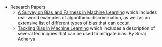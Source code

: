 * Research Papers
    * [A Survey on Bias and Fairness in Machine Learning](https://arxiv.org/pdf/1908.09635.pdf) which includes real-world examples of algorithmic discrimination, as well as an extensive list of different types of bias that can occur.
    * [Tackling Bias in Machine Learning](https://blog.insightdatascience.com/tackling-discrimination-in-machine-learning-5c95fde95e95) which includes a description of several techniques that can be used to mitigate bias. By Suraj Acharya
